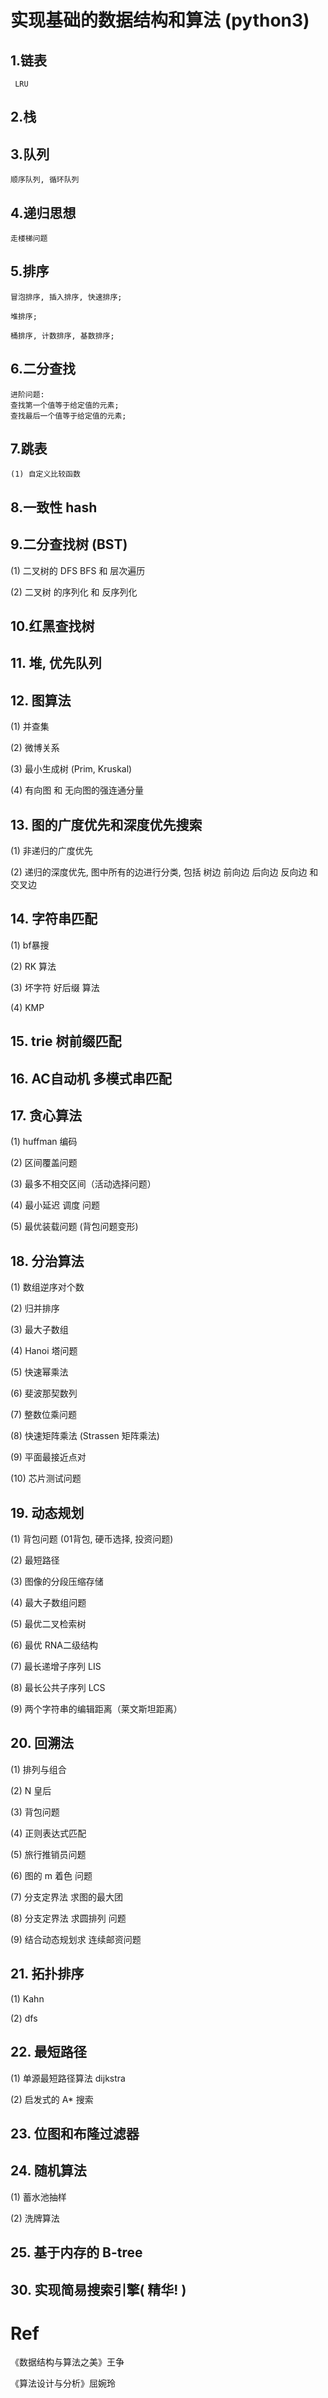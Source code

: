 
# 实现基础的数据结构和算法 (python3)

## 1.链表
     LRU

## 2.栈

## 3.队列
    顺序队列, 循环队列

## 4.递归思想
    走楼梯问题

## 5.排序
    冒泡排序, 插入排序, 快速排序;

    堆排序;

    桶排序, 计数排序, 基数排序;

## 6.二分查找
    进阶问题:
    查找第一个值等于给定值的元素;
    查找最后一个值等于给定值的元素;

## 7.跳表
    (1) 自定义比较函数

## 8.一致性 hash

## 9.二分查找树 (BST)

   (1) 二叉树的 DFS BFS 和 层次遍历

   (2) 二叉树 的序列化 和 反序列化


## 10.红黑查找树

## 11. 堆, 优先队列

## 12. 图算法

  (1) 并查集

  (2) 微博关系

  (3) 最小生成树 (Prim, Kruskal)

  (4) 有向图 和 无向图的强连通分量

## 13. 图的广度优先和深度优先搜索

  (1) 非递归的广度优先

  (2) 递归的深度优先, 图中所有的边进行分类, 包括 树边 前向边 后向边 反向边 和 交叉边

## 14. 字符串匹配

  (1) bf暴搜

  (2) RK 算法

  (3) 坏字符 好后缀 算法

  (4) KMP

## 15. trie 树前缀匹配

## 16. AC自动机 多模式串匹配

## 17. 贪心算法

   (1) huffman 编码

   (2) 区间覆盖问题

   (3) 最多不相交区间（活动选择问题）

   (4) 最小延迟 调度 问题

   (5) 最优装载问题 (背包问题变形)

## 18. 分治算法

   (1) 数组逆序对个数

   (2) 归并排序

   (3) 最大子数组

   (4) Hanoi 塔问题

   (5) 快速幂乘法

   (6) 斐波那契数列

   (7) 整数位乘问题

   (8) 快速矩阵乘法 (Strassen 矩阵乘法)

   (9) 平面最接近点对

   (10) 芯片测试问题

## 19. 动态规划

   (1) 背包问题 (01背包, 硬币选择, 投资问题)

   (2) 最短路径

   (3) 图像的分段压缩存储

   (4) 最大子数组问题

   (5) 最优二叉检索树

   (6) 最优 RNA二级结构

   (7) 最长递增子序列 LIS

   (8) 最长公共子序列 LCS

   (9) 两个字符串的编辑距离（莱文斯坦距离）

## 20. 回溯法

   (1) 排列与组合

   (2) N 皇后

   (3) 背包问题

   (4) 正则表达式匹配

   (5) 旅行推销员问题

   (6) 图的 m 着色 问题

   (7) 分支定界法 求图的最大团

   (8) 分支定界法 求圆排列 问题

   (9) 结合动态规划求 连续邮资问题


## 21. 拓扑排序

   (1) Kahn

   (2) dfs

## 22. 最短路径

   (1) 单源最短路径算法 dijkstra

   (2) 启发式的 A* 搜索

## 23. 位图和布隆过滤器

## 24. 随机算法

   (1) 蓄水池抽样

   (2) 洗牌算法

## 25. 基于内存的 B-tree

## 30. 实现简易搜索引擎( 精华! )


# Ref

《数据结构与算法之美》王争

《算法设计与分析》屈婉玲
